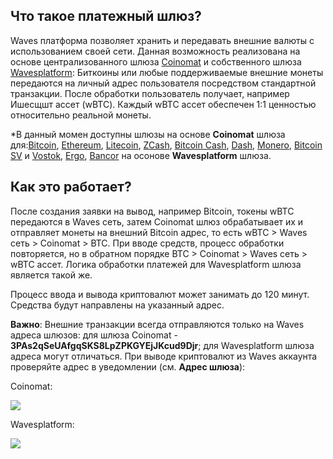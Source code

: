 ## **Что такое платежный шлюз?**

Waves платформа позволяет хранить и передавать внешние валюты с использованием своей сети. Данная возможность реализована на основе централизованного шлюза [Coinomat](https://coinomat.com/) и собственного шлюза [Wavesplatform](https://wavesplatform.com): Биткоины или любые поддерживаемые внешние монеты передаются на личный адрес пользователя посредством стандартной транзакции. После обработки пользователь получает, например Ишесщшт ассет (wBTC). Каждый wBTC ассет обеспечен 1:1 ценностью относительно реальной монеты.

\*В данный момен доступны шлюзы на основе **Coinomat** шлюза для:[Bitcoin](/waves-client/transfers-and-gateways/bitcoin-transfers.md), [Ethereum](/waves-client/transfers-and-gateways/ethereum-transfers.md), [Litecoin](/waves-client/transfers-and-gateways/litecoin-transfers.md), [ZCash](/waves-client/transfers-and-gateways/zcash-transfers.md), [Bitcoin Cash](/waves-client/transfers-and-gateways/bitcoin-cash-transfers.md), [Dash](/waves-client/transfers-and-gateways/dash-transfers.md), [Monero](/waves-client/transfers-and-gateways/monero-transfers.md), [Bitcoin SV](/waves-client/transfers-and-gateways/bitcoin-sv-transfers.md) и [Vostok](/waves-client/transfers-and-gateways/vostok-transfers.md), [Ergo](), [Bancor](/waves-client/transfers-and-gateways/bancor-transfers.md) на осонове **Wavesplatform** шлюза.

## **Как это работает?**

После создания заявки на вывод, например Bitcoin, токены wBTC передаются в Waves сеть, затем Coinomat шлюз обрабатывает их и отправляет монеты на внешний Bitcoin адрес, то есть wBTC &gt; Waves сеть &gt; Coinomat &gt; BTC. При вводе средств, процесс обработки повторяется, но в обратном порядке BTC &gt; Coinomat &gt; Waves сеть &gt; wBTC ассет. Логика обработки платежей для Wavesplatform шлюза является такой же.

Процесс ввода и вывода криптовалют может занимать до 120 минут. Средства будут направлены на указанный адрес.

**Важно**: Внешние транзакции всегда отправляются только на Waves адреса шлюзов: для шлюза Coinomat -  **3PAs2qSeUAfgqSKS8LpZPKGYEjJKcud9Djr**; для Wavesplatform шлюза адреса могут отличаться. При выводе криптовалют из Waves аккаунта проверяйте адрес в уведомлении (cм. **Адрес шлюза**):

Coinomat:

![](/_assets/payment_gateway_01.png)

Wavesplatform:

![](/_assets/payment_gateway_02.png)
